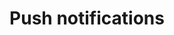 ---
layout: post
title: Push notifications
excerpt: "Introducing push notifications"
categories: browse
tags: [Webmentions]
primary_tag: Sharing your content
secondary_tag: Webmentions
comments: false
share: true
identifier: webmentions
status: draft
---